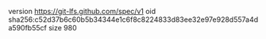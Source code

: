 version https://git-lfs.github.com/spec/v1
oid sha256:c52d37b6c60b5b34344e1c6f8c8224833d83ee32e97e928d557a4da590fb55cf
size 980
